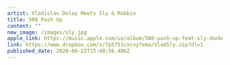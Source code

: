 ```yaml
---
artist: Vladislav Delay Meets Sly & Robbie
title: 500 Push Up
content: ""
new_image: /images/sly.jpg
apple_link: https://music.apple.com/us/album/500-push-up-feat-sly-dunbar-robbie-shakespeare/1527769115
link: https://www.dropbox.com/s/7p5751cxcvy7ema/VladSly.zip?dl=1
published_date: 2020-08-22T15:48:56.406Z
---
```

